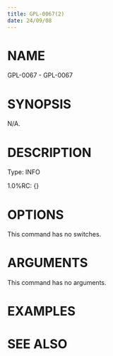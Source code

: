 ```yaml
---
title: GPL-0067(2)
date: 24/09/08
---
```


# NAME

GPL-0067 - GPL-0067

# SYNOPSIS

N/A.

# DESCRIPTION

Type: INFO

1.0%RC: {}

# OPTIONS

This command has no switches.

# ARGUMENTS

This command has no arguments.

# EXAMPLES

# SEE ALSO
